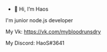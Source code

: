 - 👋 Hi, I’m Haos

I'm junior node.js developer

My Vk: https://vk.com/mybloodrunsdry

My Discord: HaoS#3641


